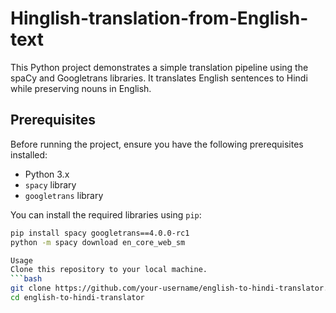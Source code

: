 # Hinglish-translation-from-English-text

This Python project demonstrates a simple translation pipeline using the spaCy and Googletrans libraries. It translates English sentences to Hindi while preserving nouns in English.

## Prerequisites

Before running the project, ensure you have the following prerequisites installed:

- Python 3.x
- `spacy` library
- `googletrans` library

You can install the required libraries using `pip`:

```bash
pip install spacy googletrans==4.0.0-rc1
python -m spacy download en_core_web_sm

Usage
Clone this repository to your local machine.
```bash
git clone https://github.com/your-username/english-to-hindi-translator.git
cd english-to-hindi-translator
